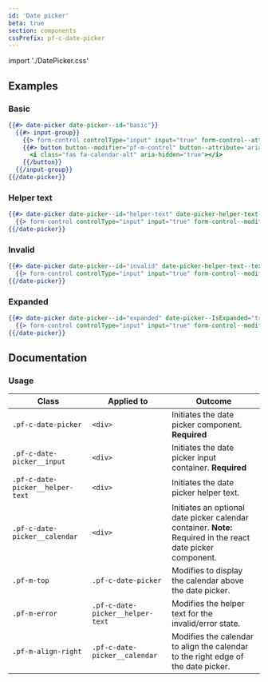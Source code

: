```yaml
---
id: 'Date picker'
beta: true
section: components
cssPrefix: pf-c-date-picker
---
```


import './DatePicker.css'

## Examples

### Basic
```hbs
{{#> date-picker date-picker--id="basic"}}
  {{#> input-group}}
    {{> form-control controlType="input" input="true" form-control--attribute=(concat 'type="text" value="2020-03-05" id="' date-picker--id '-input" name="' date-picker--id '-input" aria-label="Date picker"')}}
    {{#> button button--modifier="pf-m-control" button--attribute='aria-label="Toggle date picker"'}}
      <i class="fas fa-calendar-alt" aria-hidden="true"></i>
    {{/button}}
  {{/input-group}}
{{/date-picker}}
```

### Helper text
```hbs
{{#> date-picker date-picker--id="helper-text" date-picker-helper-text--text="Select a date."}}
  {{> form-control controlType="input" input="true" form-control--modifier="pf-m-icon pf-m-calendar" form-control--attribute=(concat 'type="text" value="2020-03-05" id="' date-picker--id '-input" name="' date-picker--id '-input" aria-label="Basic date picker example"')}}
{{/date-picker}}
```

### Invalid
```hbs
{{#> date-picker date-picker--id="invalid" date-picker-helper-text--text="Invalid date selected." date-picker-helper-text--IsError="true"}}
  {{> form-control controlType="input" input="true" form-control--modifier="pf-m-icon pf-m-calendar" form-control--attribute=(concat 'aria-invalid="true" type="text" value="2020-03-05" id="' date-picker--id '-input" name="' date-picker--id '-input" aria-label="Basic date picker example"')}}
{{/date-picker}}
```

### Expanded
```hbs
{{#> date-picker date-picker--id="expanded" date-picker--IsExpanded="true"}}
  {{> form-control controlType="input" input="true" form-control--modifier="pf-m-icon pf-m-calendar pf-m-expanded" form-control--attribute=(concat 'type="text" value="2020-03-05" id="' date-picker--id '-input" name="' date-picker--id '-input" aria-label="Expanded date picker example"')}}
{{/date-picker}}
```

## Documentation
### Usage

| Class | Applied to | Outcome |
| -- | -- | -- |
| `.pf-c-date-picker` | `<div>` | Initiates the date picker component. **Required** |
| `.pf-c-date-picker__input` | `<div>` | Initiates the date picker input container. **Required** |
| `.pf-c-date-picker__helper-text` | `<div>` | Initiates the date picker helper text. |
| `.pf-c-date-picker__calendar` | `<div>` | Initiates an optional date picker calendar container. **Note:** Required in the react date picker component. |
| `.pf-m-top` | `.pf-c-date-picker` | Modifies to display the calendar above the date picker. |
| `.pf-m-error` | `.pf-c-date-picker__helper-text` | Modifies the helper text for the invalid/error state. |
| `.pf-m-align-right` | `.pf-c-date-picker__calendar` | Modifies the calendar to align the calendar to the right edge of the date picker. |
